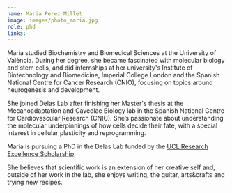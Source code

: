 ```yaml
---
name: Maria Perez Millet 
image: images/photo_maria.jpg
role: phd
links:
---
```


María studied Biochemistry and Biomedical Sciences at the University of València. During her degree, she became fascinated with molecular biology and stem cells, and did internships at her university's Institute of Biotechnology and Biomedicine, Imperial College London and the Spanish National Centre for Cancer Research (CNIO), focusing on topics around neurogenesis and development. 

She joined Delas Lab after finishing her Master's thesis at the Mecanoadaptation and Caveolae Biology lab in the Spanish National Centre for Cardiovascular Research (CNIC). She’s passionate about understanding the molecular underpinnings of how cells decide their fate, with a special interest in cellular plasticity and reprogramming. 

Maria is pursuing a PhD in the Delas Lab funded by the [UCL Research Excellence Scholarship](https://www.ucl.ac.uk/scholarships/research-excellence-scholarship).

She believes that scientific work is an extension of her creative self and, outside of her work in the lab, she enjoys writing, the guitar, arts&crafts and trying new recipes. 